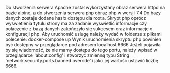Do stworzenia serwera Apache został wykorzystany obraz serwera httpd na bazie alpine, a do stworzenia serwera php obraz php w wersji 7.4
Do bazy danych zostaje dodane hasło dostępu dla roota.
Skrypt php oprócz wyświetlenia tytułu strony ma za zadanie wyswietlić informacje czy połaczenie z bazą danych zakończyło się sukcesem oraz informacje o konfiguracji php.
Aby uruchomić uslugę należy wydać w folderze z plikami polecenie:
docker-compose up
Wynik uruchomienia skryptu php powinien być dostępny w przeglądarce pod adresem localhost:6666
Jeżeli pojawiła by się wiadomość, że nie mamy dostępu do tego portu, należy wpisać w przeglądarce  'about:config' i stworzyć zmienną typu String 'network.security.ports.banned.override' i jako jej wartość ustawić liczbę 6666.




